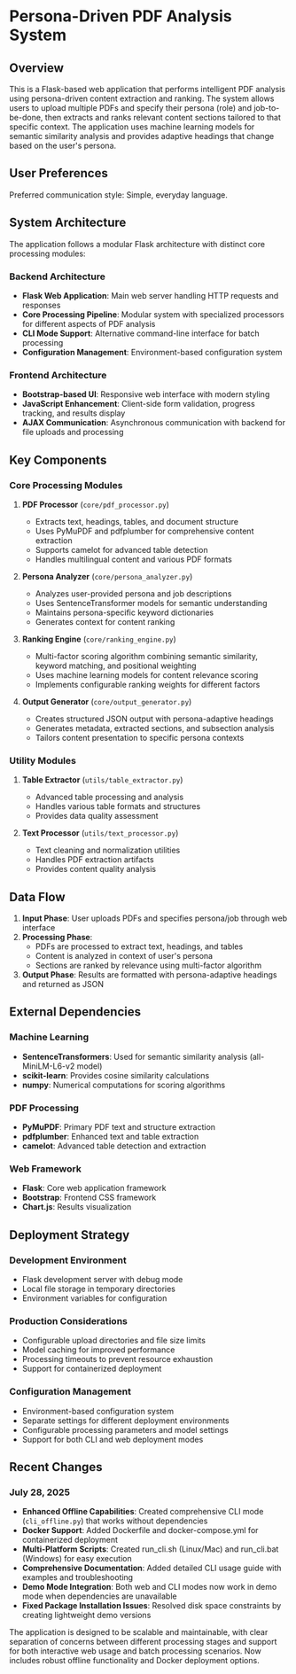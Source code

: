 # Persona-Driven PDF Analysis System

## Overview

This is a Flask-based web application that performs intelligent PDF analysis using persona-driven content extraction and ranking. The system allows users to upload multiple PDFs and specify their persona (role) and job-to-be-done, then extracts and ranks relevant content sections tailored to that specific context. The application uses machine learning models for semantic similarity analysis and provides adaptive headings that change based on the user's persona.

## User Preferences

Preferred communication style: Simple, everyday language.

## System Architecture

The application follows a modular Flask architecture with distinct core processing modules:

### Backend Architecture
- **Flask Web Application**: Main web server handling HTTP requests and responses
- **Core Processing Pipeline**: Modular system with specialized processors for different aspects of PDF analysis
- **CLI Mode Support**: Alternative command-line interface for batch processing
- **Configuration Management**: Environment-based configuration system

### Frontend Architecture
- **Bootstrap-based UI**: Responsive web interface with modern styling
- **JavaScript Enhancement**: Client-side form validation, progress tracking, and results display
- **AJAX Communication**: Asynchronous communication with backend for file uploads and processing

## Key Components

### Core Processing Modules

1. **PDF Processor** (`core/pdf_processor.py`)
   - Extracts text, headings, tables, and document structure
   - Uses PyMuPDF and pdfplumber for comprehensive content extraction
   - Supports camelot for advanced table detection
   - Handles multilingual content and various PDF formats

2. **Persona Analyzer** (`core/persona_analyzer.py`)
   - Analyzes user-provided persona and job descriptions
   - Uses SentenceTransformer models for semantic understanding
   - Maintains persona-specific keyword dictionaries
   - Generates context for content ranking

3. **Ranking Engine** (`core/ranking_engine.py`)
   - Multi-factor scoring algorithm combining semantic similarity, keyword matching, and positional weighting
   - Uses machine learning models for content relevance scoring
   - Implements configurable ranking weights for different factors

4. **Output Generator** (`core/output_generator.py`)
   - Creates structured JSON output with persona-adaptive headings
   - Generates metadata, extracted sections, and subsection analysis
   - Tailors content presentation to specific persona contexts

### Utility Modules

1. **Table Extractor** (`utils/table_extractor.py`)
   - Advanced table processing and analysis
   - Handles various table formats and structures
   - Provides data quality assessment

2. **Text Processor** (`utils/text_processor.py`)
   - Text cleaning and normalization utilities
   - Handles PDF extraction artifacts
   - Provides content quality analysis

## Data Flow

1. **Input Phase**: User uploads PDFs and specifies persona/job through web interface
2. **Processing Phase**: 
   - PDFs are processed to extract text, headings, and tables
   - Content is analyzed in context of user's persona
   - Sections are ranked by relevance using multi-factor algorithm
3. **Output Phase**: Results are formatted with persona-adaptive headings and returned as JSON

## External Dependencies

### Machine Learning
- **SentenceTransformers**: Used for semantic similarity analysis (all-MiniLM-L6-v2 model)
- **scikit-learn**: Provides cosine similarity calculations
- **numpy**: Numerical computations for scoring algorithms

### PDF Processing
- **PyMuPDF**: Primary PDF text and structure extraction
- **pdfplumber**: Enhanced text and table extraction
- **camelot**: Advanced table detection and extraction

### Web Framework
- **Flask**: Core web application framework
- **Bootstrap**: Frontend CSS framework
- **Chart.js**: Results visualization

## Deployment Strategy

### Development Environment
- Flask development server with debug mode
- Local file storage in temporary directories
- Environment variables for configuration

### Production Considerations
- Configurable upload directories and file size limits
- Model caching for improved performance
- Processing timeouts to prevent resource exhaustion
- Support for containerized deployment

### Configuration Management
- Environment-based configuration system
- Separate settings for different deployment environments
- Configurable processing parameters and model settings
- Support for both CLI and web deployment modes

## Recent Changes

### July 28, 2025
- **Enhanced Offline Capabilities**: Created comprehensive CLI mode (`cli_offline.py`) that works without dependencies
- **Docker Support**: Added Dockerfile and docker-compose.yml for containerized deployment  
- **Multi-Platform Scripts**: Created run_cli.sh (Linux/Mac) and run_cli.bat (Windows) for easy execution
- **Comprehensive Documentation**: Added detailed CLI usage guide with examples and troubleshooting
- **Demo Mode Integration**: Both web and CLI modes now work in demo mode when dependencies are unavailable
- **Fixed Package Installation Issues**: Resolved disk space constraints by creating lightweight demo versions

The application is designed to be scalable and maintainable, with clear separation of concerns between different processing stages and support for both interactive web usage and batch processing scenarios. Now includes robust offline functionality and Docker deployment options.